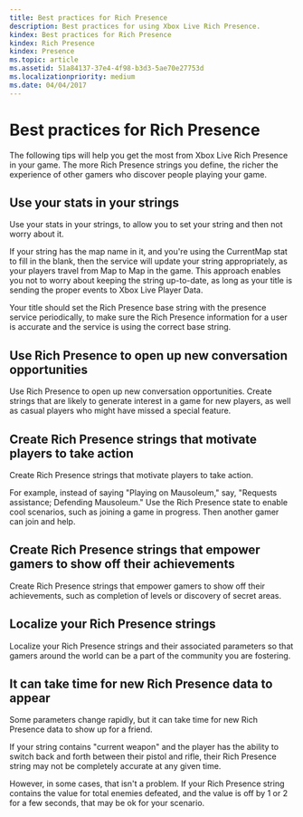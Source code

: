 ```yaml
---
title: Best practices for Rich Presence
description: Best practices for using Xbox Live Rich Presence.
kindex: Best practices for Rich Presence
kindex: Rich Presence
kindex: Presence
ms.topic: article
ms.assetid: 51a84137-37e4-4f98-b3d3-5ae70e27753d
ms.localizationpriority: medium
ms.date: 04/04/2017
---
```







# Best practices for Rich Presence

The following tips will help you get the most from Xbox Live Rich Presence in your game.
The more Rich Presence strings you define, the richer the experience of other gamers who discover people playing your game.


## Use your stats in your strings

Use your stats in your strings, to allow you to set your string and then not worry about it.

If your string has the map name in it, and you're using the CurrentMap stat to fill in the blank, then the service will update your string appropriately, as your players travel from Map to Map in the game.
This approach enables you not to worry about keeping the string up-to-date, as long as your title is sending the proper events to Xbox Live Player Data.

Your title should set the Rich Presence base string with the presence service periodically, to make sure the Rich Presence information for a user is accurate and the service is using the correct base string.


## Use Rich Presence to open up new conversation opportunities

Use Rich Presence to open up new conversation opportunities.
Create strings that are likely to generate interest in a game for new players, as well as casual players who might have missed a special feature.


## Create Rich Presence strings that motivate players to take action

Create Rich Presence strings that motivate players to take action.

For example, instead of saying "Playing on Mausoleum," say, "Requests assistance; Defending Mausoleum." Use the Rich Presence state to enable cool scenarios, such as joining a game in progress.
Then another gamer can join and help.


## Create Rich Presence strings that empower gamers to show off their achievements

Create Rich Presence strings that empower gamers to show off their achievements, such as completion of levels or discovery of secret areas.


## Localize your Rich Presence strings

Localize your Rich Presence strings and their associated parameters so that gamers around the world can be a part of the community you are fostering.


## It can take time for new Rich Presence data to appear

Some parameters change rapidly, but it can take time for new Rich Presence data to show up for a friend.

If your string contains "current weapon" and the player has the ability to switch back and forth between their pistol and rifle, their Rich Presence string may not be completely accurate at any given time.

However, in some cases, that isn't a problem.
If your Rich Presence string contains the value for total enemies defeated, and the value is off by 1 or 2 for a few seconds, that may be ok for your scenario.
